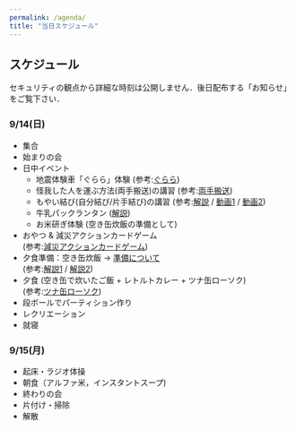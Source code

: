 ```yaml
---
permalink: /agenda/
title: "当日スケジュール"
---
```

## スケジュール 
セキュリティの観点から詳細な時刻は公開しません．後日配布する「お知らせ」をご覧下さい．
### 9/14(日)
- 集合
- 始まりの会
- 日中イベント
  - 地震体験車「ぐらら」体験 (参考:[ぐらら](http://www.city.sendai.jp/gensaisuishin/kurashi/anzen/saigaitaisaku/jishintsunami/taiken.html))
  - 怪我した人を運ぶ方法(両手搬送)の講習 (参考:[両手搬送](https://www.youtube.com/watch?v=1h4N92cgf_c))
  - もやい結び(自分結び/片手結び)の講習 (参考:[解説](http://www.ichikawa6.com/info/scouts_word/ma/post_91.html) /
  [動画1](https://youtu.be/A5De9sxfIPg) / [動画2](https://www.youtube.com/watch?v=U6h7KdvmK-I))
  - 牛乳パックランタン ([解説](/bsc2019/lantern/))
  - お米研ぎ体験 (空き缶炊飯の準備として)
- おやつ & 減災アクションカードゲーム  
  (参考:[減災アクションカードゲーム](https://www.tohoku.u-coop.or.jp/shopping/goods/#tab-tohoku))
- 夕食準備：空き缶炊飯 → [準備について](https://n-minami2014.github.io/bsc2019/お知らせ/post-akikan/)  
  (参考:[解説1](https://www.mkj.or.jp/media/files/pdf/sabameshi.pdf) / [解説2](https://esse-online.jp/trend/113847))
- 夕食 (空き缶で炊いたご飯 + レトルトカレー + ツナ缶ローソク)  
  (参考:[ツナ缶ローソク](https://sonaeru.jp/goods/handiwork/groceries/g-8/))
- 段ボールでパーティション作り
- レクリエーション
- 就寝

### 9/15(月)
- 起床・ラジオ体操
- 朝食（アルファ米，インスタントスープ)
- 終わりの会
- 片付け・掃除
- 解散

